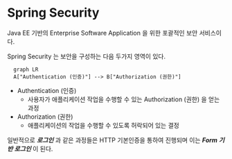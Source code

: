 # Spring Security

Java EE 기반의 Enterprise Software Application 을 위한 포괄적인 보안 서비스이다.

Spring Security 는 보안을 구성하는 다음 두가지 영역이 있다.

```mermaid
  graph LR
  A["Authentication (인증)"] --> B["Authorization (권한)"]
```

* Authentication (인증)
  * 사용자가 애플리케이션 작업을 수행할 수 있는 Authorization (권한) 을 얻는 과정
* Authorization (권한)
  * 애플리케이션의 작업을 수행할 수 있도록 허락되어 있는 결정

일반적으로 _**로그인**_ 과 같은 과정들은 HTTP 기본인증을 통하여 진행되며 이는 _**Form 기반 로그인**_ 이 된다.